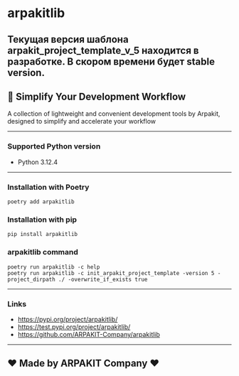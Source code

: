 # arpakitlib

## Текущая версия шаблона arpakit_project_template_v_5 находится в разработке. В скором времени будет stable version.

## 🚀 Simplify Your Development Workflow

A collection of lightweight and convenient development tools by Arpakit, designed to simplify and accelerate your
workflow

---

### Supported Python version

- Python 3.12.4

---

### Installation with Poetry

```
poetry add arpakitlib
```

### Installation with pip

```
pip install arpakitlib
```

### arpakitlib command

```
poetry run arpakitlib -c help
poetry run arpakitlib -c init_arpakit_project_template -version 5 -project_dirpath ./ -overwrite_if_exists true
```

---

### Links

- https://pypi.org/project/arpakitlib/
- https://test.pypi.org/project/arpakitlib/
- https://github.com/ARPAKIT-Company/arpakitlib

---

## ❤️ Made by ARPAKIT Company ❤️


